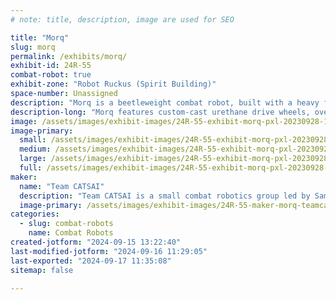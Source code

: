 ```yaml
---
# note: title, description, image are used for SEO

title: "Morq"
slug: morq
permalink: /exhibits/morq/
exhibit-id: 24R-55
combat-robot: true
exhibit-zone: "Robot Ruckus (Spirit Building)"
space-number: Unassigned
description: "Morq is a beetleweight combat robot, built with a heavy focus on speed, control, and durability."
description-long: "Morq features custom-cast urethane drive wheels, overvolted brushed drive motors (smoke is temporary, speed is forever), and a lifter servo stronger than I am."
image: /assets/images/exhibit-images/24R-55-exhibit-morq-pxl-20230928-145329625-large.jpg
image-primary: 
  small: /assets/images/exhibit-images/24R-55-exhibit-morq-pxl-20230928-145329625-small.jpg
  medium: /assets/images/exhibit-images/24R-55-exhibit-morq-pxl-20230928-145329625-medium.jpg
  large: /assets/images/exhibit-images/24R-55-exhibit-morq-pxl-20230928-145329625-large.jpg
  full: /assets/images/exhibit-images/24R-55-exhibit-morq-pxl-20230928-145329625-full.jpg
maker: 
  name: "Team CATSAI"
  description: "Team CATSAI is a small combat robotics group led by Sam Roberti and supported by the Roberti family."
  image-primary: /assets/images/exhibit-images/24R-55-maker-morq-teamcatsailogo-medium.png
categories: 
  - slug: combat-robots
    name: Combat Robots
created-jotform: "2024-09-15 13:22:40"
last-modified-jotform: "2024-09-16 11:29:05"
last-exported: "2024-09-17 11:35:08"
sitemap: false

---
```

